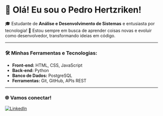 # 👋 Olá! Eu sou o Pedro Hertzriken!

🎓 Estudante de **Análise e Desenvolvimento de Sistemas** e entusiasta por tecnologia!
🚀 Estou sempre em busca de aprender coisas novas e evoluir como desenvolvedor, transformando ideias em código.

---

### 🛠️ Minhas Ferramentas e Tecnologias:

* **Front-end:** HTML, CSS, JavaScript
* **Back-end:** Python
* **Banco de Dados:** PostgreSQL
* **Ferramentas:** Git, GitHub, APIs REST

---

### 🌐 Vamos conectar!

[![LinkedIn](https://img.shields.io/badge/LinkedIn-0A66C2?style=for-the-badge&logo=linkedin&logoColor=white)](https://www.linkedin.com/in/pedro-hertzriken/)

